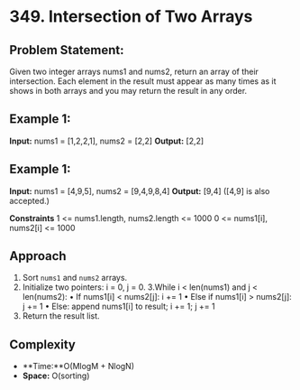 # 349. Intersection of Two Arrays

## Problem Statement:
Given two integer arrays nums1 and nums2, return an array of their intersection. Each element in the result must appear as many times as it shows in both arrays and you may return the result in any order.

 
## Example 1:
**Input:** nums1 = [1,2,2,1], nums2 = [2,2]
**Output:** [2,2]

## Example 1:
**Input:** nums1 = [4,9,5], nums2 = [9,4,9,8,4]
**Output:** [9,4] ([4,9] is also accepted.)

**Constraints**
1 <= nums1.length, nums2.length <= 1000
0 <= nums1[i], nums2[i] <= 1000

## Approach
1. Sort `nums1` and `nums2` arrays.
2. Initialize two pointers: i = 0, j = 0.
3.While i < len(nums1) and j < len(nums2):
     • If nums1[i] < nums2[j]: i += 1
     • Else if nums1[i] > nums2[j]: j += 1
     • Else: append nums1[i] to result; i += 1; j += 1
4. Return the result list.

## Complexity
- **Time:**O(MlogM + NlogN)
- **Space:** O(sorting)
